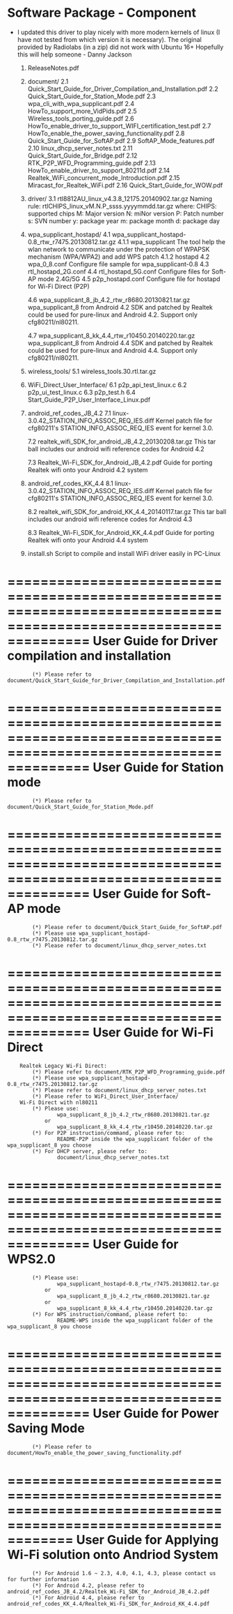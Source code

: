# Software Package - Component

* I updated this driver to play nicely with more modern kernels of linux (I have not tested from which version it is necessary). The original provided by Radiolabs (in a zip) did not work with Ubuntu 16+ Hopefully this will help someone - Danny Jackson

	1. ReleaseNotes.pdf

	2. document/
		2.1 Quick_Start_Guide_for_Driver_Compilation_and_Installation.pdf
		2.2 Quick_Start_Guide_for_Station_Mode.pdf
		2.3 wpa_cli_with_wpa_supplicant.pdf
		2.4 HowTo_support_more_VidPids.pdf
		2.5 Wireless_tools_porting_guide.pdf
		2.6 HowTo_enable_driver_to_support_WIFI_certification_test.pdf
		2.7 HowTo_enable_the_power_saving_functionality.pdf
		2.8 Quick_Start_Guide_for_SoftAP.pdf
		2.9 SoftAP_Mode_features.pdf
		2.10 linux_dhcp_server_notes.txt
		2.11 Quick_Start_Guide_for_Bridge.pdf
		2.12 RTK_P2P_WFD_Programming_guide.pdf
		2.13 HowTo_enable_driver_to_support_80211d.pdf
		2.14 Realtek_WiFi_concurrent_mode_Introduction.pdf
		2.15 Miracast_for_Realtek_WiFi.pdf
		2.16 Quick_Start_Guide_for_WOW.pdf

	3. driver/
		3.1 rtl8812AU_linux_v4.3.8_12175.20140902.tar.gz
			Naming rule: rtlCHIPS_linux_vM.N.P_ssss.yyyymmdd.tar.gz
			where:
				CHIPS: supported chips
				M: Major version
				N: miNor version
				P: Patch number
				s: SVN number
				y: package year
				m: package month
				d: package day
		
	4. wpa_supplicant_hostapd/
		4.1 wpa_supplicant_hostapd-0.8_rtw_r7475.20130812.tar.gz
			4.1.1 wpa_supplicant
				The tool help the wlan network to communicate under the
				protection of WPAPSK mechanism (WPA/WPA2) and add WPS patch
			4.1.2 hostapd
		4.2 wpa_0_8.conf
			 Configure file sample for wpa_supplicant-0.8
		4.3 rtl_hostapd_2G.conf
		4.4 rtl_hostapd_5G.conf
			 Configure files for Soft-AP mode 2.4G/5G
		4.5 p2p_hostapd.conf
			 Configure file for hostapd for Wi-Fi Direct (P2P)

		4.6 wpa_supplicant_8_jb_4.2_rtw_r8680.20130821.tar.gz
			 wpa_supplicant_8 from Android 4.2 SDK and patched by Realtek
			 could be used for pure-linux and Android 4.2. Support only cfg80211/nl80211.

		4.7 wpa_supplicant_8_kk_4.4_rtw_r10450.20140220.tar.gz
			 wpa_supplicant_8 from Android 4.4 SDK and patched by Realtek
			 could be used for pure-linux and Android 4.4. Support only cfg80211/nl80211.
		
	5. wireless_tools/
		5.1 wireless_tools.30.rtl.tar.gz

	6. WiFi_Direct_User_Interface/
		6.1 p2p_api_test_linux.c
		6.2 p2p_ui_test_linux.c
		6.3 p2p_test.h
		6.4 Start_Guide_P2P_User_Interface_Linux.pdf
	
	7. android_ref_codes_JB_4.2
		7.1 linux-3.0.42_STATION_INFO_ASSOC_REQ_IES.diff
			Kernel patch file for cfg80211's STATION_INFO_ASSOC_REQ_IES event for kernel 3.0.

		7.2 realtek_wifi_SDK_for_android_JB_4.2_20130208.tar.gz
			This tar ball includes our android wifi reference codes for Android 4.2

		7.3 Realtek_Wi-Fi_SDK_for_Android_JB_4.2.pdf
			Guide for porting Realtek wifi onto your Android 4.2 system

	8. android_ref_codes_KK_4.4
		8.1 linux-3.0.42_STATION_INFO_ASSOC_REQ_IES.diff
			Kernel patch file for cfg80211's STATION_INFO_ASSOC_REQ_IES event for kernel 3.0.

		8.2 realtek_wifi_SDK_for_android_KK_4.4_20140117.tar.gz
			This tar ball includes our android wifi reference codes for Android 4.3

		8.3 Realtek_Wi-Fi_SDK_for_Android_KK_4.4.pdf
			Guide for porting Realtek wifi onto your Android 4.4 system

	9. install.sh 
		Script to compile and install WiFi driver easily in PC-Linux
	
==================================================================================================================
		User Guide for Driver compilation and installation
==================================================================================================================
			(*) Please refer to document/Quick_Start_Guide_for_Driver_Compilation_and_Installation.pdf
==================================================================================================================
		User Guide for Station mode
==================================================================================================================
			(*) Please refer to document/Quick_Start_Guide_for_Station_Mode.pdf
==================================================================================================================
		User Guide for Soft-AP mode
==================================================================================================================
			(*) Please refer to document/Quick_Start_Guide_for_SoftAP.pdf
			(*) Please use wpa_supplicant_hostapd-0.8_rtw_r7475.20130812.tar.gz
			(*) Please refer to document/linux_dhcp_server_notes.txt
==================================================================================================================
		User Guide for Wi-Fi Direct
==================================================================================================================
		Realtek Legacy Wi-Fi Direct:
			(*) Please refer to document/RTK_P2P_WFD_Programming_guide.pdf
			(*) Please use wpa_supplicant_hostapd-0.8_rtw_r7475.20130812.tar.gz
			(*) Please refer to document/linux_dhcp_server_notes.txt
			(*) Please refer to WiFi_Direct_User_Interface/
		Wi-Fi Direct with nl80211
			(*) Please use:
					wpa_supplicant_8_jb_4.2_rtw_r8680.20130821.tar.gz
				or
					wpa_supplicant_8_kk_4.4_rtw_r10450.20140220.tar.gz
			(*) For P2P instruction/command, please refer to:
					README-P2P inside the wpa_supplicant folder of the wpa_supplicant_8 you choose
			(*) For DHCP server, please refer to:
					document/linux_dhcp_server_notes.txt
==================================================================================================================
		User Guide for WPS2.0
==================================================================================================================
			(*) Please use:
					wpa_supplicant_hostapd-0.8_rtw_r7475.20130812.tar.gz
				or
					wpa_supplicant_8_jb_4.2_rtw_r8680.20130821.tar.gz
				or
					wpa_supplicant_8_kk_4.4_rtw_r10450.20140220.tar.gz
			(*) For WPS instruction/command, please refert to:
					README-WPS inside the wpa_supplicant folder of the wpa_supplicant_8 you choose
==================================================================================================================
		User Guide for Power Saving Mode
==================================================================================================================
			(*) Please refer to document/HowTo_enable_the_power_saving_functionality.pdf
================================================================================================================
		User Guide for Applying Wi-Fi solution onto Andriod System
==================================================================================================================
			(*) For Android 1.6 ~ 2.3, 4.0, 4.1, 4.3, please contact us for further information
			(*) For Android 4.2, please refer to android_ref_codes_JB_4.2/Realtek_Wi-Fi_SDK_for_Android_JB_4.2.pdf
			(*) For Android 4.4, please refer to android_ref_codes_KK_4.4/Realtek_Wi-Fi_SDK_for_Android_KK_4.4.pdf
